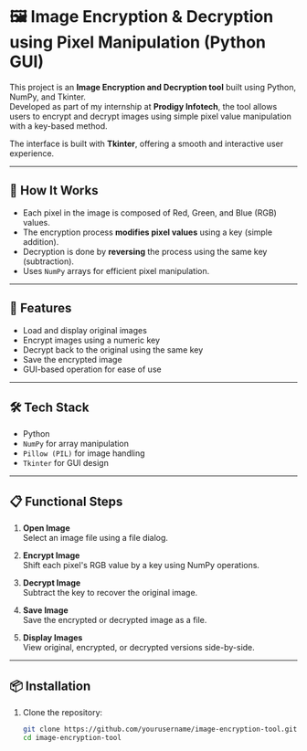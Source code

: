 # 🖼️ Image Encryption & Decryption using Pixel Manipulation (Python GUI)

This project is an **Image Encryption and Decryption tool** built using Python, NumPy, and Tkinter.  
Developed as part of my internship at **Prodigy Infotech**, the tool allows users to encrypt and decrypt images using simple pixel value manipulation with a key-based method.

The interface is built with **Tkinter**, offering a smooth and interactive user experience.

---

## 🔐 How It Works

- Each pixel in the image is composed of Red, Green, and Blue (RGB) values.
- The encryption process **modifies pixel values** using a key (simple addition).
- Decryption is done by **reversing** the process using the same key (subtraction).
- Uses `NumPy` arrays for efficient pixel manipulation.

---

## 🚀 Features

- Load and display original images
- Encrypt images using a numeric key
- Decrypt back to the original using the same key
- Save the encrypted image
- GUI-based operation for ease of use

---

## 🛠️ Tech Stack

- Python
- `NumPy` for array manipulation
- `Pillow (PIL)` for image handling
- `Tkinter` for GUI design

---

## 📋 Functional Steps

1. **Open Image**  
   Select an image file using a file dialog.

2. **Encrypt Image**  
   Shift each pixel's RGB value by a key using NumPy operations.

3. **Decrypt Image**  
   Subtract the key to recover the original image.

4. **Save Image**  
   Save the encrypted or decrypted image as a file.

5. **Display Images**  
   View original, encrypted, or decrypted versions side-by-side.

---

## 📦 Installation

1. Clone the repository:
   ```bash
   git clone https://github.com/yourusername/image-encryption-tool.git
   cd image-encryption-tool
